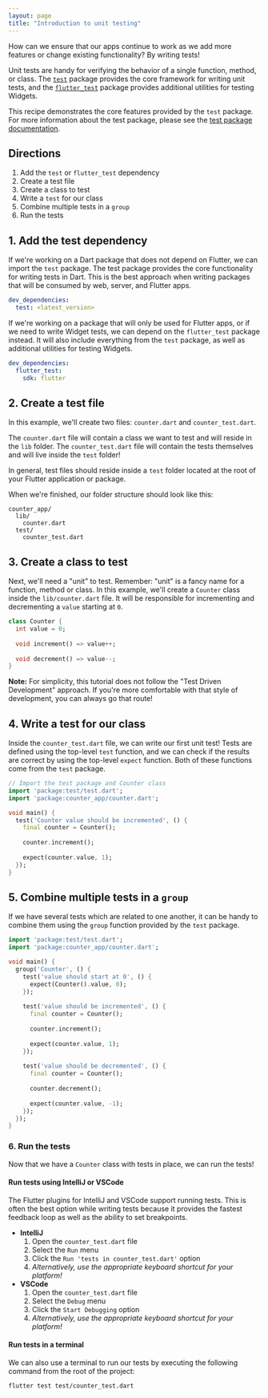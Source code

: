 ```yaml
---
layout: page
title: "Introduction to unit testing"
---
```


How can we ensure that our apps continue to work as we add more features or 
change existing functionality? By writing tests!

Unit tests are handy for verifying the behavior of a single function, method, or 
class. The [`test`](https://pub.dartlang.org/packages/test) package provides the 
core framework for writing unit tests, and the 
[`flutter_test`](https://docs.flutter.io/flutter/flutter_test/flutter_test-library.html) 
package provides additional utilities for testing Widgets.

This recipe demonstrates the core features provided by the `test` package. For 
more information about the test package, please see the 
[test package documentation](https://github.com/dart-lang/test/blob/master/README.md).

## Directions

  1. Add the `test` or `flutter_test` dependency
  2. Create a test file
  3. Create a class to test
  4. Write a `test` for our class
  5. Combine multiple tests in a `group`
  6. Run the tests

## 1. Add the test dependency

If we're working on a Dart package that does not depend on Flutter, we
can import the `test` package. The test package provides the core functionality 
for writing tests in Dart. This is the best approach when writing packages that 
will be consumed by web, server, and Flutter apps.

```yaml
dev_dependencies:
  test: <latest_version>
```

If we're working on a package that will only be used for Flutter apps, or if 
we need to write Widget tests, we can depend on the `flutter_test` package 
instead. It will also include everything from the `test` package, as well as
additional utilities for testing Widgets.

```yaml
dev_dependencies:
  flutter_test:
    sdk: flutter
```


## 2. Create a test file

In this example, we'll create two files: `counter.dart` and `counter_test.dart`. 

The `counter.dart` file will contain a class we want to test and will reside in
the `lib` folder. The `counter_test.dart` file will contain the tests 
themselves and will live inside the `test` folder!

In general, test files should reside inside a `test` folder located at the root 
of your Flutter application or package.

When we're finished, our folder structure should look like this:

```
counter_app/
  lib/
    counter.dart
  test/
    counter_test.dart
```

## 3. Create a class to test

Next, we'll need a "unit" to test. Remember: "unit" is a fancy name for a 
function, method or class. In this example, we'll create a `Counter` class 
inside the `lib/counter.dart` file. It will be responsible for incrementing and 
decrementing a `value` starting at `0`. 

<!-- skip -->
```dart
class Counter {
  int value = 0;
  
  void increment() => value++;
  
  void decrement() => value--; 
}
```

**Note:** For simplicity, this tutorial does not follow the "Test Driven 
Development" approach. If you're more comfortable with that style of 
development, you can always go that route!

## 4. Write a test for our class

Inside the `counter_test.dart` file, we can write our first unit test! Tests are 
defined using the top-level `test` function, and we can check if the results are 
correct by using the top-level `expect` function. Both of these functions come
from the `test` package.

<!-- skip -->
```dart
// Import the test package and Counter class
import 'package:test/test.dart';
import 'package:counter_app/counter.dart';

void main() {
  test('Counter value should be incremented', () {
    final counter = Counter();
    
    counter.increment();
    
    expect(counter.value, 1);
  });
}
```  

## 5. Combine multiple tests in a `group`

If we have several tests which are related to one another, it can be handy
to combine them using the `group` function provided by the `test` package.

<!-- skip -->
```dart
import 'package:test/test.dart';
import 'package:counter_app/counter.dart';

void main() {
  group('Counter', () {
    test('value should start at 0', () {
      expect(Counter().value, 0);
    });
    
    test('value should be incremented', () {
      final counter = Counter();
        
      counter.increment();
        
      expect(counter.value, 1);
    });
    
    test('value should be decremented', () {
      final counter = Counter();
        
      counter.decrement();
        
      expect(counter.value, -1);
    });
  });
}
```

### 6. Run the tests

Now that we have a `Counter` class with tests in place, we can run the tests! 

#### Run tests using IntelliJ or VSCode 

The Flutter plugins for IntelliJ and VSCode support running tests. This is often
the best option while writing tests because it provides the fastest feedback 
loop as well as the ability to set breakpoints.

  * **IntelliJ** 
    1. Open the `counter_test.dart` file
    2. Select the `Run` menu
    3. Click the `Run 'tests in counter_test.dart'` option
    4. *Alternatively, use the appropriate keyboard shortcut for your platform!*
  * **VSCode**
    1. Open the `counter_test.dart` file
    2. Select the `Debug` menu
    3. Click the `Start Debugging` option
    4. *Alternatively, use the appropriate keyboard shortcut for your platform!*

#### Run tests in a terminal

We can also use a terminal to run our tests by executing the following
command from the root of the project:

```
flutter test test/counter_test.dart
```
